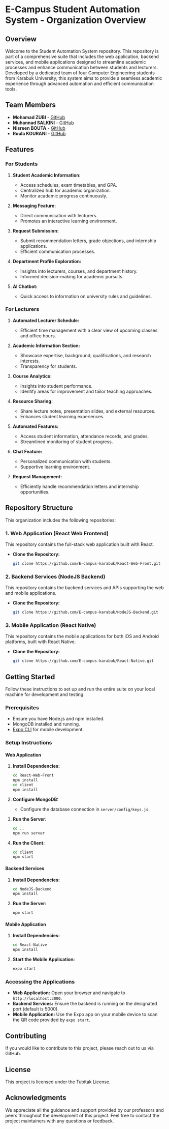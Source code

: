 # E-Campus Student Automation System - Organization Overview

## Overview

Welcome to the Student Automation System repository. This repository is part of a comprehensive suite that includes the web application, backend services, and mobile applications designed to streamline academic processes and enhance communication between students and lecturers. Developed by a dedicated team of four Computer Engineering students from Karabuk University, this system aims to provide a seamless academic experience through advanced automation and efficient communication tools.

## Team Members

- **Mohamad ZUBI** - [GitHub](https://github.com/MOHAMAD-ZUBI)
- **Muhannad SALKINI** - [GitHub](https://github.com/muhannadsalkini)
- **Nisreen BOUTA** - [GitHub](https://github.com/nisreenbouta)
- **Roula KOURANI** - [GitHub](https://github.com/R-Kourani)

## Features

### For Students

1. **Student Academic Information:**
   - Access schedules, exam timetables, and GPA.
   - Centralized hub for academic organization.
   - Monitor academic progress continuously.

2. **Messaging Feature:**
   - Direct communication with lecturers.
   - Promotes an interactive learning environment.

3. **Request Submission:**
   - Submit recommendation letters, grade objections, and internship applications.
   - Efficient communication processes.

4. **Department Profile Exploration:**
   - Insights into lecturers, courses, and department history.
   - Informed decision-making for academic pursuits.

5. **AI Chatbot:**
   - Quick access to information on university rules and guidelines.

### For Lecturers

1. **Automated Lecturer Schedule:**
   - Efficient time management with a clear view of upcoming classes and office hours.

2. **Academic Information Section:**
   - Showcase expertise, background, qualifications, and research interests.
   - Transparency for students.

3. **Course Analytics:**
   - Insights into student performance.
   - Identify areas for improvement and tailor teaching approaches.

4. **Resource Sharing:**
   - Share lecture notes, presentation slides, and external resources.
   - Enhances student learning experiences.

5. **Automated Features:**
   - Access student information, attendance records, and grades.
   - Streamlined monitoring of student progress.

6. **Chat Feature:**
   - Personalized communication with students.
   - Supportive learning environment.

7. **Request Management:**
   - Efficiently handle recommendation letters and internship opportunities.

## Repository Structure

This organization includes the following repositories:

### 1. Web Application (React Web Frontend)

This repository contains the full-stack web application built with React.

- **Clone the Repository:**
   ```bash
   git clone https://github.com/E-campus-karabuk/React-Web-Front.git
   ```

### 2. Backend Services (NodeJS Backend)

This repository contains the backend services and APIs supporting the web and mobile applications.

- **Clone the Repository:**
   ```bash
   git clone https://github.com/E-campus-karabuk/NodeJS-Backend.git
   ```

### 3. Mobile Application (React Native)

This repository contains the mobile applications for both iOS and Android platforms, built with React Native.

- **Clone the Repository:**
   ```bash
   git clone https://github.com/E-campus-karabuk/React-Native.git
   ```

## Getting Started

Follow these instructions to set up and run the entire suite on your local machine for development and testing.

### Prerequisites

- Ensure you have Node.js and npm installed.
- MongoDB installed and running.
- [Expo CLI](https://docs.expo.dev/get-started/installation/) for mobile development.

### Setup Instructions

#### Web Application

1. **Install Dependencies:**
   ```bash
   cd React-Web-Front
   npm install
   cd client
   npm install
   ```

2. **Configure MongoDB:**
   - Configure the database connection in `server/config/keys.js`.

3. **Run the Server:**
   ```bash
   cd ..
   npm run server
   ```

4. **Run the Client:**
   ```bash
   cd client
   npm start
   ```

#### Backend Services

1. **Install Dependencies:**
   ```bash
   cd NodeJS-Backend
   npm install
   ```

2. **Run the Server:**
   ```bash
   npm start
   ```

#### Mobile Application

1. **Install Dependencies:**
   ```bash
   cd React-Native
   npm install
   ```

2. **Start the Mobile Application:**
   ```bash
   expo start
   ```

### Accessing the Applications

- **Web Application:** Open your browser and navigate to `http://localhost:3000`.
- **Backend Services:** Ensure the backend is running on the designated port (default is 5000).
- **Mobile Application:** Use the Expo app on your mobile device to scan the QR code provided by `expo start`.

## Contributing

If you would like to contribute to this project, please reach out to us via GitHub.

## License

This project is licensed under the Tubitak License.

## Acknowledgments

We appreciate all the guidance and support provided by our professors and peers throughout the development of this project. Feel free to contact the project maintainers with any questions or feedback.
